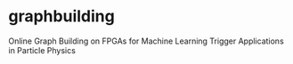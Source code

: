 # graphbuilding
Online Graph Building on FPGAs for Machine Learning Trigger Applications in Particle Physics
